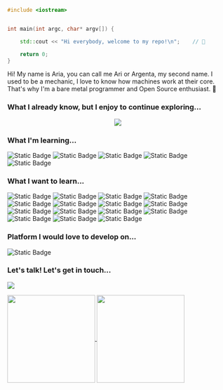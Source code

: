 ```cpp
#include <iostream>


int main(int argc, char* argv[]) {

    std::cout << "Hi everybody, welcome to my repo!\n";    // 👋

    return 0;
}

```

Hi! My name is Aria, you can call me Ari or Argenta, my second name. I used to be a mechanic, I love to know how machines work at their core. That's why I'm a bare metal programmer and Open Source enthusiast. :metal:

### What I already know, but I enjoy to continue exploring...

<p align="center">
  <a href="https://skillicons.dev">
    <img src="https://skillicons.dev/icons?i=apple,bash,blender,c,cpp,cmake,css,figma,git,github,gradle,hibernate,html,java,js,linux,matlab,maven,mysql,postgres,powershell, python,regex,spring,visualstudio,vscode,windows&theme=dark&perline=50"/>
  </a>
</p>

### What I'm learning...
![Static Badge](https://img.shields.io/badge/Go-blue?style=plastic&logo=Go&logoColor=%23ffffff&labelColor=%2300ADD8&color=%2300ADD8)
![Static Badge](https://img.shields.io/badge/OpenGL-blue?style=plastic&logo=OpenGL&logoColor=%23ffffff&labelColor=%235586A4&color=%235586A4)
![Static Badge](https://img.shields.io/badge/Qt-green?style=plastic&logo=Qt&logoColor=%23ffffff&labelColor=%2341CD52&color=%2341CD52)
![Static Badge](https://img.shields.io/badge/Rust-black?style=plastic&logo=Rust&logoColor=%23ffffff&labelColor=%23000000&color=%23000000)
![Static Badge](https://img.shields.io/badge/Vulkan-red?style=plastic&logo=Vulkan&logoColor=%23ffffff&labelColor=%23AC162C&color=%23AC162C)


### What I want to learn...
![Static Badge](https://img.shields.io/badge/Arduino-blue?style=plastic&logo=Arduino&logoColor=%23ffffff&labelColor=%2300878F&color=%2300878F)
![Static Badge](https://img.shields.io/badge/ARM_assembly_language-blue?style=plastic&logo=ARM&logoColor=%23ffffff&labelColor=%230091BD&color=%230091BD)
![Static Badge](https://img.shields.io/badge/AWS-orange?style=plastic&logo=Amazon&logoColor=%23ffffff&labelColor=%23FF9900&color=%23FF9900)
![Static Badge](https://img.shields.io/badge/Azure-blue?style=plastic&logo=Microsoft%20Azure&logoColor=%23ffffff&labelColor=%230078D4&color=%230078D4)
![Static Badge](https://img.shields.io/badge/Clojure-blue?style=plastic&logo=Clojure&logoColor=%23ffffff&labelColor=%235881D8&color=%235881D8)
![Static Badge](https://img.shields.io/badge/Docker-blue?style=plastic&logo=Docker&logoColor=%23ffffff&labelColor=%232496ED&color=%232496ED)
![Static Badge](https://img.shields.io/badge/Elixir-purple?style=plastic&logo=Elixir&logoColor=%23ffffff&labelColor=%234B275F&color=%234B275F)
![Static Badge](https://img.shields.io/badge/Gitlab-orange?style=plastic&logo=Gitlab&logoColor=%23ffffff&labelColor=%23FC6D26&color=%23FC6D26)
![Static Badge](https://img.shields.io/badge/Godot-blue?style=plastic&logo=Godot%20engine&logoColor=%23ffffff&labelColor=%23478CBF&color=%23478CBF)
![Static Badge](https://img.shields.io/badge/Google_cloud-orange?style=plastic&logo=Google%20cloud&logoColor=%23ffffff&labelColor=%234285F4&color=%234285F4)
![Static Badge](https://img.shields.io/badge/IBM_cloud-blue?style=plastic&logo=IBM%20cloud&logoColor=%23ffffff&labelColor=%231261FE&color=%231261FE)
![Static Badge](https://img.shields.io/badge/Intel_assembly_language-blue?style=plastic&logo=intel&logoColor=%23ffffff&labelColor=%230071C5&color=%230071C5)
![Static Badge](https://img.shields.io/badge/Kubernetes-blue?style=plastic&logo=Kubernetes&logoColor=%23ffffff&labelColor=%23326CE5&color=%23326CE5)
![Static Badge](https://img.shields.io/badge/Raspberry_Pi-green?style=plastic&logo=Raspberry%20pi&logoColor=%23ffffff&labelColor=%23A22846&color=%23A22846)
![Static Badge](https://img.shields.io/badge/Unreal_engine-black?style=plastic&logo=Unreal%20engine&logoColor=%23ffffff&labelColor=%230E1128&color=%230E1128)

### Platform I would love to develop on...
![Static Badge](https://img.shields.io/badge/Nintendo-red?style=plastic&logo=Nintendo&logoColor=%23ffffff&labelColor=%23E60012&color=%23E60012)

### Let's talk! Let's get in touch...
<p align="left">
  <a href="https://www.linkedin.com/in/ariargenta">
    <img src="https://skillicons.dev/icons?i=linkedin"/>
  </a>
</p>

<a href="https://github.com/ariargenta/github-readme-stats">
  <img height=200 align="center" src="https://github-readme-stats.vercel.app/api?username=ariargenta&show_icons=true&theme=transparent"/>
</a>
<a href="https://github.com/ariargenta/github-readme-stats">
  <img height=200 align="center" src="https://github-readme-stats.vercel.app/api/top-langs/?username=ariargenta&layout=donut"/>
</a>
